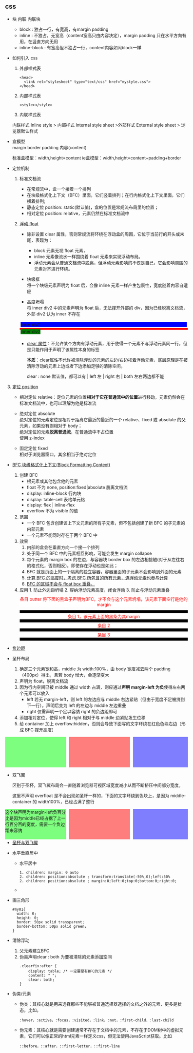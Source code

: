 ## css
- 块 内联 内联块
    - block : 独占一行，有宽高，有margin padding
    - inline : 不独占，无宽高（content宽高只由内容决定），margin padding 只在水平方向有用，在竖直方向无用
    - inline-block : 有宽高但不独占一行，content内容如同block一样

- 如何引入 css

  1. 外部样式表
     ```
     <head>
       <link rel="stylesheet" type="text/css" href="mystyle.css">
     </head>
     ```
  2. 内部样式表

     ```
     <style></style>
     ```

  3. 内联样式表

  内联样式 Inline style > 内部样式 Internal style sheet >外部样式 External style sheet > 浏览器默认样式

- 盒模型  
  margin border padding 内容(content)

  标准盒模型：width,height=content
  ie盒模型：width,height=content+padding+border
- 定位机制

  1.  标准文档流
      - 在常规流中，盒一个接着一个排列
      - 在块级格式化上下文（BFC）里面，它们竖着排列；在行内格式化上下文里面，它们横着排列;
      - 静态定位 position: static(默认值)，盒的位置是常规流布局里的位置；
      - 相对定位 position: relative，元素仍然在标准文档流中
  2.  [浮动 float](https://juejin.im/post/5a260c6d6fb9a0452a3c2c6a#heading-5)

      - 除非设置 clear 属性，否则常规流将环绕在浮动盒的周围，它位于当前行的开头或末尾，表现为：

        - block 元素无视 float 元素，
        - inline 元素像流水一样围绕着 float 元素来实现浮动布局。
        - 浮动元素会从普通文档流中脱离，但浮动元素影响的不仅是自己，它会影响周围的元素对齐进行环绕。

      - 块级框  
         将一个块级元素声明为 float 后，会像 inline 元素一样产生包裹性，宽度随着内容自适应

      - 高度坍塌  
         将 inner div2 中的元素声明为 float 后，无法撑开外部的 div，因为已经脱离文档流，外部 div2 认为 inner 不存在

      <div>
      <head>
      <style type="text/css">
      .div1{
      	border: 3px solid white;
      }
      .div1 div{
          background:blue;
      }
      .div2 {
      	border: 3px solid red;
        /* overflow:hidden; 声明了就可以清除浮动*/
      }
      .div2 div {
      	float: left;
          background:green;
      }
      </style>
      </head>
      <body>
          <div class="div1">
            <div>inner div1</div>
        </div>
        <div class="div2">
            <div>inner div2</div>
        </div>
        <div style="height:20px"></div>
      </body>
      </div>

      - [clear 属性](https://juejin.im/post/5a260c6d6fb9a0452a3c2c6a#heading-4)：不允许某个方向有浮动元素，用于使得一个元素不与浮动元素同一行，但是只能作用于声明了该属性本身的标签

        **本质**：clear属性不允许被清除浮动的元素的左边/右边挨着浮动元素，底层原理是在被清除浮动的元素上边或者下边添加足够的清除空间。
      
        clear : none 默认值，都可以有 | left 左 | right 右 | both 左右两边都不能

3.  [定位 position](https://www.cnblogs.com/linghu-java/p/8964488.html)

    - 相对定位 relative：定位元素的位置**相对于它在普通流中的位置**进行移动，元素仍然会在标准文档流中，也可以理解为他是标准流

    - 绝对定位 absolute  
      绝对定位的元素定位是相对于距离它最近的最近的一个 relative、fixed 或 absolute 的父元素，如果没有则相对于 body；  
      绝对定位的元素**脱离普通流**，在普通流中不占位置  
      使用 z-index
    - 固定定位 fixed  
      相对于浏览器窗口，其余相当于绝对定位

- [BFC 块级格式化上下文(Block Formatting Context)](https://juejin.im/post/5a260c6d6fb9a0452a3c2c6a#heading-5)

  1. 创建 BFC
     - 根元素或其他包含他的元素
     - float 不为 none, position:fixed|absolute 脱离文档流
     - display: inline-block 行内块
     - display: table-cell 表格单元格
     - display: flex | inline-flex
     - overflow 不为 visible 的值
  2. 范围
     - 一个 BFC 包含创建该上下文元素的所有子元素，但不包括创建了新 BFC 的子元素的内部元素
     - 一个元素不能同时存在于两个 BFC 中
  3. 效果
     1. 内部的盒会在垂直方向一个接一个排列
     2. 处于同一个 BFC 中的元素相互影响，可能会发生 margin collapse
     3. 每个元素的 margin box 的左边，与容器块 border box 的左边相接触(对于从左往右的格式化，否则相反)。即使存在浮动也是如此；
     4. BFC 就是页面上的一个隔离的独立容器，容器里面的子元素不会影响到外面的元素
     5. [计算 BFC 的高度时，考虑 BFC 所包含的所有元素，连浮动元素也参与计算](https://juejin.im/post/59b73d5bf265da064618731d#heading-15)
     6. [BFC 的区域不会与 float box 重叠。](https://juejin.im/post/59b73d5bf265da064618731d#heading-17)
  4. 应用 1. 防止外边距坍塌 2. 容纳浮动元素高度，闭合浮动 3. 防止与浮动元素重叠
     <html>
     <head>
     <style>
     .containerBFC {
       background-color: black;
       overflow: hidden;
     }
     .innertiaomu {
       background-color: white;
       margin: 10px 0;
       text-align: center;
       color:red;
     }
     .outterTiaomu {
       background-color: white;
       margin: 10px 0;
       text-align: center;
       color:red;
     }
     </style>
     </head>
     <body>
       <p class="outterTiaomu">条目 outter 将下面的黑盒子声明为BFC，才不会与这个元素坍塌，该元素下面空行是他的margin</p>
     <div class="containerBFC">
       <p class="innertiaomu">条目 1，该元素上面的黑条为其margin</p>
       <p class="innertiaomu">条目 2</p>
       <p class="innertiaomu">条目 3</p>
     </div>
     </body>
     </html>

- [负边距](https://www.cnblogs.com/2050/archive/2012/08/13/2636467.html)
- 圣杯布局
  1. 确定三个元素宽和高，middle 为 width:100%，由 body 宽度减去两个 padding（400px）得出，且若 body 增大，会逐渐变大
  2. 声明为 float，脱离文档流
  3. 因为行内空间已被 middle 通过 width 占满，则应通过**声明 margin-left 为负**使得左右两个元素可以放入
     - left 若无 margin-left，则 left 的左边应与 middle 右边紧贴（但由于宽度不足被挤到下一行），声明后变为 left 的左边与 middle 左边重叠
     - right 仅需声明一个足以容纳 right 的负边距即可
  4. 添加相对定位，使得 left 和 right 相对于与 middle 边紧贴发生位移
  5. 给 container 加上 overflow:hidden，否则会导致下面写的文字环绕在红色色块右边（形成 BFC 撑开高度）

<html>
<head>
<style type="text/css">
.ShengbeiBody {
    min-width: 600px; /*两个padding和middle宽度*/
}
.containerShengbei {
    padding-left: 210px;
    padding-right: 190px;
    overflow: hidden; /* 不加的话会因为float导致高度坍塌*/
}
.middle {
    float: left;
    width: 100%;
    height: 100px;
    background-color: rgba(255, 0, 0, .5);
}
.left {
    position: relative;
    left: -210px;
    float: left;
    width: 200px;
    height: 100px;
    margin-left: -100%;
    background-color: rgba(0, 255, 0, .5);
}
.right {
    position: relative;
    right: -190px;
    float: left;
    width: 180px;
    height: 100px;
    margin-left: -180px;
    background-color: rgba(0, 0, 255, .5);
}
</style>
</head>
<body class="ShengbeiBody">
<div class="containerShengbei">
    <div class="middle"></div>
    <div class="left"></div>
    <div class="right"></div>
</div>
</body>
</html>

- 双飞翼

  区别于圣杯，双飞翼布局会一直随着浏览器可视区域宽度减小从而不断挤压中间部分宽度。

  这里不声明 overfloat 是不会出现如圣杯一样的，下面的文字环绕到色块上，是因为 middle-container 的 width100%，已经占满了整行

<html>
<head>
<style type="text/css">
.middle2 {
float: left;
width: 100%;
}
.innerShuang {
height: 100px;
margin-left: 210px;
margin-right: 190px;
background-color: rgba(255, 0, 0, .5);
}
.left2 {
float: left;
width: 200px;
height: 100px;
margin-left: -100%; 
background-color: rgba(0, 255, 0, .5);
}
.right2 {
float: left;
width: 180px;
height: 100px;
margin-left: -180px;
background-color: rgba(0, 0, 255, .5);
}
</style>
</head>
<body>
<div class="middle2">
<div class="innerShuang"></div>
</div>
<div class="left2">这个块声明为margin-left负百分比是因为middle已经占据了上一行百分百的宽度，需要一个负边距来容纳</div>
<div class="right2"></div>
</body>
</html>

- [圣杯与双飞翼](https://juejin.im/post/5caf4043f265da039f0eff94)

- 水平垂直居中
    - 水平居中
      ~~~
      1. children: margin: 0 auto
      2. children: position:absolute ; transform:translate(-50%,0);left:50%
      2. children: position:absolute ; margin:0;left:0;top:0;bottom:0;right:0;
      ~~~
    - 

- 画三角形
  ~~~
  #my01{
    width: 0;
    height: 0;
    border: 50px solid transparent;
    border-bottom: 50px solid green;
  }
  ~~~
- 清除浮动
  1. 父元素建立BFC
  2. 伪类声明clear : both 为要被清除的元素添加空间
      ~~~
      .clearfix:after {
          display: table; /* 一定要是有BFC的元素 */
          content: " ";
          clear: both;
      }
      ~~~
- 伪类/元素
    - 伪类：其核心就是用来选择那些不能够被普通选择器选择的文档之外的元素，更多是状态，比如。
      ~~~
      :hover，:active，:focus，:visited，:link，:not，:first-child，:last-child
      ~~~
    - 伪元素：其核心就是需要创建通常不存在于文档中的元素，不存在于DOM树中的虚拟元素，它们可以像正常的html元素一样定义css，但无法使用JavaScript获取。比如
      ~~~
      ::before，::after，::first-letter，::first-line
      ~~~


